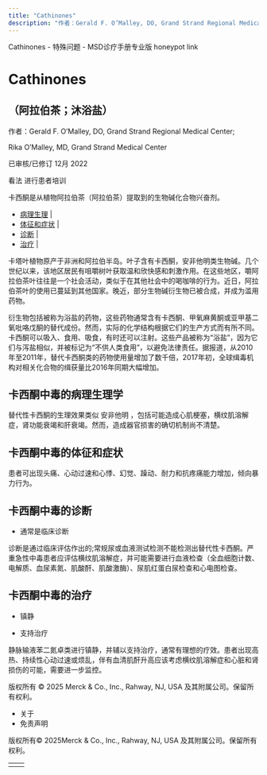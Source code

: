 ```yaml
---
title: "Cathinones"
description: "作者：Gerald F. O’Malley, DO, Grand Strand Regional Medical Center;"
---
```


﻿Cathinones - 特殊问题 - MSD诊疗手册专业版 honeypot link

# Cathinones

## （阿拉伯茶；沐浴盐）

作者：Gerald F. O’Malley, DO, Grand Strand Regional Medical Center;

Rika O’Malley, MD, Grand Strand Medical Center

已审核/已修订 12月 2022

看法 进行患者培训

卡西酮是从植物阿拉伯茶（阿拉伯茶）提取到的生物碱化合物兴奋剂。

- [病理生理](#病理生理_v74931608_zh) \|
- [体征和症状](#体征和症状_v74931617_zh) \|
- [诊断](#诊断_v74931621_zh) \|
- [治疗](#治疗_v74931629_zh) \|

卡塔叶植物原产于非洲和阿拉伯半岛。叶子含有卡西酮，安非他明类生物碱。几个世纪以来，该地区居民有咀嚼树叶获取温和欣快感和刺激作用。在这些地区，嚼阿拉伯茶叶往往是一个社会活动，类似于在其他社会中的喝咖啡的行为。近日，阿拉伯茶叶的使用已蔓延到其他国家。晚近，部分生物碱衍生物已被合成，并成为滥用药物。

衍生物包括被称为浴盐的药物，这些药物通常含有卡西酮、甲氧麻黄酮或亚甲基二氧吡咯戊酮的替代成份。然而，实际的化学结构根据它们的生产方式而有所不同。卡西酮可以吸入、食用、吸食，有时还可以注射。这些产品被称为“浴盐”，因为它们与泻盐相似，并被标记为“不供人类食用”，以避免法律责任。据报道，从2010年至2011年，替代卡西酮类的药物使用量增加了数千倍，2017年初，全球缉毒机构对相关化合物的缉获量比2016年同期大幅增加。

## 卡西酮中毒的病理生理学

替代性卡西酮的生理效果类似 安非他明 ，包括可能造成心肌梗塞，横纹肌溶解症，肾功能衰竭和肝衰竭。然而，造成器官损害的确切机制尚不清楚。

## 卡西酮中毒的体征和症状

患者可出现头痛、心动过速和心悸、幻觉、躁动、耐力和抗疼痛能力增加，倾向暴力行为。

## 卡西酮中毒的诊断

- 通常是临床诊断


诊断是通过临床评估作出的;常规尿或血液测试检测不能检测出替代性卡西酮。严重急性中毒患者应评估横纹肌溶解症，并可能需要进行血液检查（全血细胞计数、电解质、血尿素氮、肌酸酐、肌酸激酶）、尿肌红蛋白尿检查和心电图检查。

## 卡西酮中毒的治疗

- 镇静

- 支持治疗


静脉输液苯二氮卓类进行镇静，并辅以支持治疗，通常有理想的疗效。患者出现高热、持续性心动过速或烦乱，伴有血清肌酐升高应该考虑横纹肌溶解症和心脏和肾损伤的可能，需要进一步监控。



版权所有 © 2025
Merck & Co., Inc., Rahway, NJ, USA 及其附属公司。保留所有权利。

- 关于
- 免责声明

版权所有© 2025Merck & Co., Inc., Rahway, NJ, USA 及其附属公司。保留所有权利。

|     |     |
| --- | --- |
|  |  |